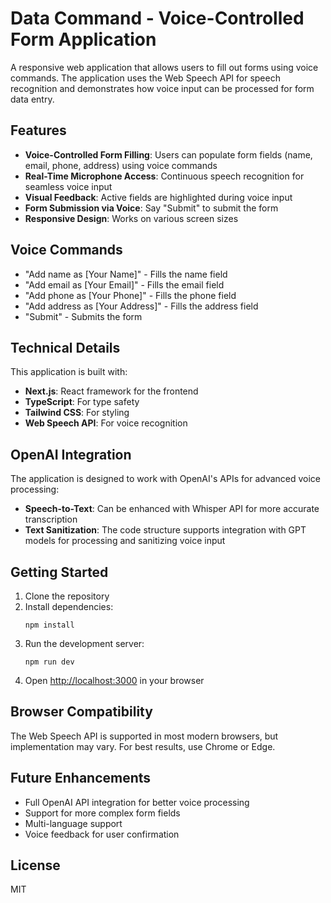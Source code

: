 # Data Command - Voice-Controlled Form Application

A responsive web application that allows users to fill out forms using voice commands. The application uses the Web Speech API for speech recognition and demonstrates how voice input can be processed for form data entry.

## Features

- **Voice-Controlled Form Filling**: Users can populate form fields (name, email, phone, address) using voice commands
- **Real-Time Microphone Access**: Continuous speech recognition for seamless voice input
- **Visual Feedback**: Active fields are highlighted during voice input
- **Form Submission via Voice**: Say "Submit" to submit the form
- **Responsive Design**: Works on various screen sizes

## Voice Commands

- "Add name as [Your Name]" - Fills the name field
- "Add email as [Your Email]" - Fills the email field
- "Add phone as [Your Phone]" - Fills the phone field
- "Add address as [Your Address]" - Fills the address field
- "Submit" - Submits the form

## Technical Details

This application is built with:

- **Next.js**: React framework for the frontend
- **TypeScript**: For type safety
- **Tailwind CSS**: For styling
- **Web Speech API**: For voice recognition

## OpenAI Integration 

The application is designed to work with OpenAI's APIs for advanced voice processing:

- **Speech-to-Text**: Can be enhanced with Whisper API for more accurate transcription
- **Text Sanitization**: The code structure supports integration with GPT models for processing and sanitizing voice input

## Getting Started

1. Clone the repository
2. Install dependencies:
   ```
   npm install
   ```
3. Run the development server:
   ```
   npm run dev
   ```
4. Open [http://localhost:3000](http://localhost:3000) in your browser

## Browser Compatibility

The Web Speech API is supported in most modern browsers, but implementation may vary. For best results, use Chrome or Edge.

## Future Enhancements

- Full OpenAI API integration for better voice processing
- Support for more complex form fields
- Multi-language support
- Voice feedback for user confirmation

## License

MIT 